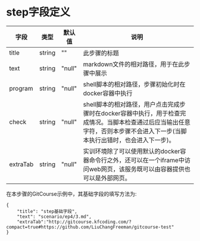 # step字段定义 

| 字段 | 类型 | 默认值 | 说明 |
| ---- | ---- | ---- | ---- |
| title | string | "" | 此步骤的标题 |
| text | string | "null" | markdown文件的相对路径，用于在此步骤中展示 |
| program | string | "null" | shell脚本的相对路径，步骤初始化时在docker容器中执行 |
| check | string | "null" | shell脚本的相对路径，用户点击完成步骤时在docker容器中执行，用于检查完成情况。当脚本检查通过后应当输出任意字符，否则本步骤不会进入下一步(当脚本执行出错时，也会进入下一步)。 |
| extraTab | string | "null" | 实训环境除了可以使用默认的docker容器命令行之外，还可以在一个iframe中访问web网页，该服务既可以由容器提供也可以是外部网页。 |

在本步骤的GitCourse示例中，其基础字段的填写方法为:

```
{
    "title": "step基础字段",
    "text": "scenario/ep4/3.md",
    "extraTab":"http://gitcourse.kfcoding.com/?compact=true#https://github.com/LiuChangFreeman/gitcourse-test"
}
```
